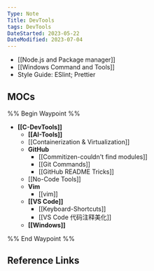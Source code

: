 ```yaml
---
Type: Note
Title: DevTools
tags: DevTools
DateStarted: 2023-05-22
DateModified: 2023-07-04
---
```

- [[Node.js and Package manager]]
- [[Windows Command and Tools]]
- Style Guide: ESlint; Prettier
## MOCs
%% Begin Waypoint %%
- **[[C-DevTools]]**
	- **[[AI-Tools]]**
	- [[Containerization & Virtualization]]
	- **GitHub**
		- [[Commitizen-couldn't find modules]]
		- [[Git Commands]]
		- [[GitHub README Tricks]]
	- [[No-Code Tools]]
	- **Vim**
		- [[vim]]
	- **[[VS Code]]**
		- [[Keyboard-Shortcuts]]
		- [[VS Code 代码注释美化]]
	- **[[Windows]]**

%% End Waypoint %%
## Reference Links